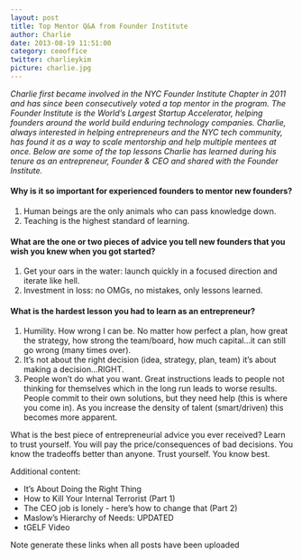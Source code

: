 ```yaml
---
layout: post
title: Top Mentor Q&A from Founder Institute
author: Charlie
date: 2013-08-19 11:51:00
category: ceooffice
twitter: charlieykim
picture: charlie.jpg
---
```


*Charlie first became involved in the NYC Founder Institute Chapter in 2011 and has since been consecutively voted a top mentor in the program. The Founder Institute is the World’s Largest Startup Accelerator, helping founders around the world build enduring technology companies. Charlie, always interested in helping entrepreneurs and the NYC tech community, has found it as a way to scale mentorship and help multiple mentees at once. Below are some of the top lessons Charlie has learned during his tenure as an entrepreneur, Founder & CEO and shared with the Founder Institute.*

#### Why is it so important for experienced founders to mentor new founders?
1. Human beings are the only animals who can pass knowledge down.
2. Teaching is the highest standard of learning.

#### What are the one or two pieces of advice you tell new founders that you wish you knew when you got started?
1. Get your oars in the water: launch quickly in a focused direction and iterate like hell.
2. Investment in loss: no OMGs, no mistakes, only lessons learned.


#### What is the hardest lesson you had to learn as an entrepreneur?
1. Humility. How wrong I can be. No matter how perfect a plan, how great the strategy, how strong the team/board, how much capital…it can still go wrong (many times over).
2. It’s not about the right decision (idea, strategy, plan, team) it’s about making a decision…RIGHT.
3. People won’t do what you want. Great instructions leads to people not thinking for themselves which in the long run leads to worse results. People commit to their own solutions, but they need help (this is where you come in). As you increase the density of talent (smart/driven) this becomes more apparent.


What is the best piece of entrepreneurial advice you ever received?
Learn to trust yourself. You will pay the price/consequences of bad decisions. You know the tradeoffs better than anyone. Trust yourself. You know best.

Additional content:
- It’s About Doing the Right Thing
- How to Kill Your Internal Terrorist (Part 1)
- The CEO job is lonely - here’s how to change that (Part 2)
- Maslow’s Hierarchy of Needs: UPDATED
- tGELF Video

Note generate these links when all posts have been uploaded

